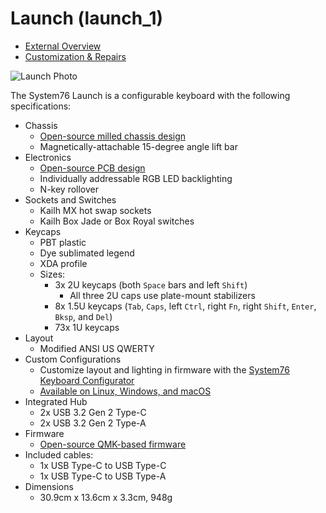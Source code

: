 # Launch (launch_1)

- [External Overview](./external-overview.md)
- [Customization & Repairs](./repairs.md)

![Launch Photo](./img/launch.png)

The System76 Launch is a configurable keyboard with the following specifications:

- Chassis
  - [Open-source milled chassis design](https://github.com/system76/launch/tree/master/chassis)
  - Magnetically-attachable 15-degree angle lift bar
- Electronics
  - [Open-source PCB design](https://github.com/system76/launch/tree/master/pcb)
  - Individually addressable RGB LED backlighting
  - N-key rollover
- Sockets and Switches
  - Kailh MX hot swap sockets
  - Kailh Box Jade or Box Royal switches
- Keycaps
  - PBT plastic
  - Dye sublimated legend
  - XDA profile
  - Sizes:
    - 3x 2U keycaps (both `Space` bars and left `Shift`)
      - All three 2U caps use plate-mount stabilizers
    - 8x 1.5U keycaps (`Tab`, `Caps`, left `Ctrl`, right `Fn`, right `Shift`, `Enter`, `Bksp`, and `Del`)
    - 73x 1U keycaps
- Layout
  - Modified ANSI US QWERTY
- Custom Configurations
  - Customize layout and lighting in firmware with the [System76 Keyboard Configurator](https://github.com/pop-os/keyboard-configurator)
  - [Available on Linux, Windows, and macOS](https://system76.com/accessories/launch/download)
- Integrated Hub
  - 2x USB 3.2 Gen 2 Type-C
  - 2x USB 3.2 Gen 2 Type-A
- Firmware
  - [Open-source QMK-based firmware](https://github.com/system76/qmk_firmware/tree/master/keyboards/system76/launch_1/)
- Included cables:
  - 1x USB Type-C to USB Type-C
  - 1x USB Type-C to USB Type-A
- Dimensions
  - 30.9cm x 13.6cm x 3.3cm, 948g
